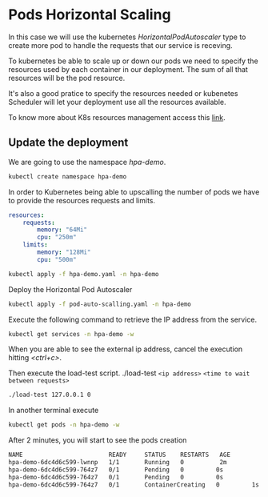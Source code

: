 # Pods Horizontal Scaling

In this case we will use the kubernetes *HorizontalPodAutoscaler* type to create more pod to handle the requests that our service is receving.

To kubernetes be able to scale up or down our pods we need to specify the resources used by each container in our deployment. The sum of all that resources will be the pod resource.

It's also a good pratice to specify the resources needed or kubenetes Scheduler will let your deployment use all the resources available.

To know more about K8s resources management access this [link](https://kubernetes.io/docs/concepts/configuration/manage-compute-resources-container/).


## Update the deployment

We are going to use the namespace *hpa-demo*.

``` bash
kubectl create namespace hpa-demo
```

In order to Kubernetes being able to upscalling the number of pods we have to provide the resources requests and limits.

``` yaml
resources:
    requests:
        memory: "64Mi"
        cpu: "250m"
    limits:
        memory: "128Mi"
        cpu: "500m"
```

``` bash
kubectl apply -f hpa-demo.yaml -n hpa-demo
```

Deploy the Horizontal Pod Autoscaler

``` bash
kubectl apply -f pod-auto-scalling.yaml -n hpa-demo
```

Execute the following command to retrieve the IP address from the service.

``` bash
kubectl get services -n hpa-demo -w
```

When you are able to see the external ip address, cancel the execution hitting *<ctrl+c>*.

Then execute the load-test script.
./load-test `<ip address>` `<time to wait between requests>`

``` bash
./load-test 127.0.0.1 0
```

In another terminal execute

``` bash
kubectl get pods -n hpa-demo -w
```

After 2 minutes, you will start to see the pods creation

``` bash
NAME                        READY     STATUS    RESTARTS   AGE
hpa-demo-6dc4d6c599-lwnnp   1/1       Running   0          2m
hpa-demo-6dc4d6c599-764z7   0/1       Pending   0         0s
hpa-demo-6dc4d6c599-764z7   0/1       Pending   0         0s
hpa-demo-6dc4d6c599-764z7   0/1       ContainerCreating   0         1s
```